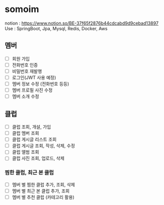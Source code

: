 # somoim
notion : https://www.notion.so/BE-37f65f2876b44cdcabd9d9cebad13897
Use : SpringBoot, Jpa, Mysql, Redis, Docker, Aws

## 멤버
- [ ] 회원 가입
- [ ] 전화번호 인증
- [ ] 비밀번호 재발행
- [ ] 로그인(JWT 사용 예정)
- [ ] 멤버 정보 수정 (전화번호 등등)
- [ ] 멤버 프로필 사진 수정
- [ ] 멤버 소개 수정

## 클럽
- [ ] 클럽 조회, 개설, 가입
- [ ] 클럽 멤버 조회
- [ ] 클럽 게시글 리스트 조회
- [ ] 클럽 게시글 조회, 작성, 삭제, 수정 
- [ ] 클럽 앨범 조회
- [ ] 클럽 사진 조회, 업로드, 삭제

### 찜한 클럽, 최근 본 클럽 
- [ ] 멤버 별 찜한 클럽 추가, 조회, 삭제
- [ ] 멤버 별 최근 본 클럽 추가, 조회
- [ ] 멤버 별 추천 클럽 (카테고리 활용)
